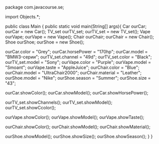 package com.javacourse.se;

import Objects.*;

public class Main {
public static void main(String[] args){
Car ourCar;
ourCar = new Car();
TV_set ourTV_set;
ourTV_set = new TV_set();
Vape ourVape;
ourVape = new Vape();
Chair ourChair;
ourChair = new Chair();
Shoe ourShoe;
ourShoe = new Shoe();

ourCar.color = "Grey";
ourCar.horsePower = "170hp";
ourCar.model = "BMW3-серии";
ourTV_set.channel = "49d";
ourTV_set.color = "Black";
ourTV_set.model = "Sony";
ourVape.color = "Purple";
ourVape.model = "Smoant";
ourVape.taste = "AppleJuice";
ourChair.color = "Blue";
ourChair.model = "UltraChair2000";
ourChair.material = "Leather";
ourShoe.model = "Nike";
ourShoe.season = "Summer";
ourShoe.size = "43";

ourCar.showColor();
ourCar.showModel();
ourCar.showHorsePower();

ourTV_set.showChannels();
ourTV_set.showModel();
ourTV_set.showCcolor();

ourVape.showColor();
ourVape.showModel();
ourVape.showTaste();

ourChair.showColor();
ourChair.showModel();
ourChair.showMaterial();

ourShoe.showModel();
ourShoe.showSize();
ourShoe.showSeason();
}
}
